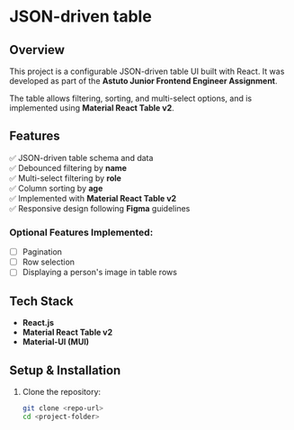 # JSON-driven table

## Overview

This project is a configurable JSON-driven table UI built with React. It was developed as part of the **Astuto Junior Frontend Engineer Assignment**.

The table allows filtering, sorting, and multi-select options, and is implemented using **Material React Table v2**.

## Features

✅ JSON-driven table schema and data  
✅ Debounced filtering by **name**  
✅ Multi-select filtering by **role**  
✅ Column sorting by **age**  
✅ Implemented with **Material React Table v2**  
✅ Responsive design following **Figma** guidelines  

### Optional Features Implemented:
- [ ] Pagination  
- [ ] Row selection  
- [ ] Displaying a person's image in table rows  

## Tech Stack

- **React.js**  
- **Material React Table v2**  
- **Material-UI (MUI)**  

## Setup & Installation

1. Clone the repository:
   ```sh
   git clone <repo-url>
   cd <project-folder>
